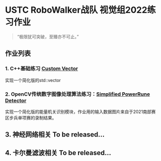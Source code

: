 # USTC RoboWalker战队 视觉组2022练习作业

> “极限犹可突破，至臻亦不可止。”



## 作业列表

### 1. C++基础练习 [Custom Vector](./HW1-Custom_Vector)
实现一个简化版的std::vector



### 2. OpenCV传统数字图像处理算法练习：[Simplified PowerRune Detector](./HW2-Simplified_PowerRune_Detector)

实现一个简化版的能量机关识别模块，作业用的输入数据图片来自于2021南部赛区步兵单项赛的录制结果。



## 3. 神经网络相关 To be released...



## 4. 卡尔曼滤波相关 To be released...

